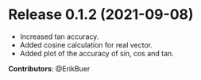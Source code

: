 # Release 0.1.2 (2021-09-08)
- Increased tan accuracy.
- Added cosine calculation for real vector.
- Added plot of the accuracy of sin, cos and tan.

**Contributors**: @ErikBuer